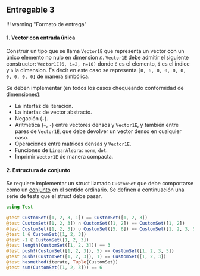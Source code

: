 ## Entregable 3

!!! warning "Formato de entrega"

#### 1. Vector con entrada única

Construir un tipo que se llama `Vector1E` que representa un vector con un único elemento no nulo en dimension $n$. `Vector1E` debe admitir el siguiente constructor: `Vector1E(6, i=2, n=10)` donde `6` es el elemento, `i` es el indice y `n` la dimension. Es decir en este caso se representa `[0, 6, 0, 0, 0, 0, 0, 0, 0, 0]` de manera simbólica.

Se deben implementar (en todos los casos chequeando conformidad de dimensiones):

- La interfaz de iteración.
- La interfaz de vector abstracto.
- Negación (`-`).
- Aritmética (`+`, `-`) entre vectores densos y `Vector1E`, y también entre pares de `Vector1E`, que debe devolver un vector denso en cualquier caso.
- Operaciones entre matrices densas y `Vector1E`.
- Funciones de `LinearAlebra`: `norm`, `dot`.
- Imprimir `Vector1E` de manera compacta.

#### 2. Estructura de conjunto

Se requiere implementar un struct llamado `CustomSet` que debe comportarse como un [conjunto](https://es.wikipedia.org/wiki/Conjunto) en el sentido ordinario. Se definen a continuación una serie de tests que el struct debe pasar.

```julia
using Test

@test CustomSet([1, 2, 3, 1]) == CustomSet([1, 2, 3])
@test CustomSet([1, 2, 3]) ∩ CustomSet([1, 2]) == CustomSet([1, 2])
@test CustomSet([1, 2, 3]) ∪ CustomSet([5, 6]) == CustomSet([1, 2, 3, 5, 6])
@test 1 ∈ CustomSet([1, 2, 3])
@test -1 ∉ CustomSet([1, 2, 3])
@test length(CustomSet([1, 2, 3])) == 3
@test push!(CustomSet([1, 2, 3]), 5) == CustomSet([1, 2, 3, 5])
@test push!(CustomSet([1, 2, 3]), 1) == CustomSet([1, 2, 3])
@test hasmethod(iterate, Tuple{CustomSet})
@test sum(CustomSet([1, 2, 3])) == 6
```
